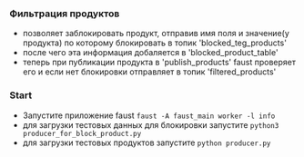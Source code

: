 ### Фильтрация продуктов

 - позволяет заблокировать продукт, отправив имя поля и значение(у продукта) по которому блокировать в топик 'blocked_teg_products'
 - после чего эта информация добаляется в 'blocked_product_table'
 - теперь при публикации продукта в 'publish_products' faust проверяет его и если нет блокировки отправляет в топик 'filtered_products'

### Start

 - Запустите приложение faust `faust -A faust_main worker -l info`
 - для загрузки тестовых данных для блокировки запустите `python3 producer_for_block_product.py`
 - для загрузки тестовых продуктов запустите `python producer.py`